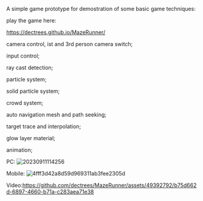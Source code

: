 
A simple game prototype for demostration of some basic game techniques:

play the game here:

https://dectrees.github.io/MazeRunner/

camera control, ist and 3rd person camera switch;

input control;

ray cast detection;

particle system;

solid particle system;

crowd system;

auto navigation mesh and path seeking;

target trace and interpolation;

glow layer material;

animation;

PC:
![20230911114256](https://github.com/dectrees/MazeRunner/assets/49392792/257805f3-379f-4a3b-9029-7e06dd4fc875)

Mobile:
![4fff3d42a8d59d969311ab3fee2305d](https://github.com/dectrees/MazeRunner/assets/49392792/682e7f5a-1eaf-47fa-b6e0-8a9eabbc87f7)


Video:https://github.com/dectrees/MazeRunner/assets/49392792/b75d662d-6897-4660-b71a-c283aea71e38

